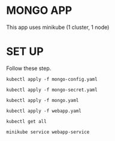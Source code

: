 # MONGO APP
This app uses minikube (1 cluster, 1 node)

# SET UP
Follow these step. 

```
kubectl apply -f mongo-config.yaml
```

```
kubectl apply -f mongo-secret.yaml 
```

```
kubectl apply -f mongo.yaml 
```

```
kubectl apply -f webapp.yaml 
```

```
kubectl get all
```


```
minikube service webapp-service
```